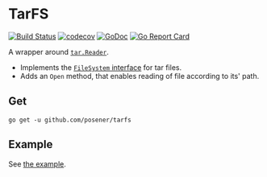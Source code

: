 # TarFS

[![Build Status](https://travis-ci.org/posener/tarfs.svg?branch=master)](https://travis-ci.org/posener/tarfs)
[![codecov](https://codecov.io/gh/posener/tarfs/branch/master/graph/badge.svg)](https://codecov.io/gh/posener/tarfs)
[![GoDoc](https://godoc.org/github.com/posener/tarfs?status.svg)](http://godoc.org/github.com/posener/tarfs)
[![Go Report Card](https://goreportcard.com/badge/github.com/posener/tarfs)](https://goreportcard.com/report/github.com/posener/tarfs)

A wrapper around [`tar.Reader`](https://golang.org/pkg/archive/tar/#Reader).

  * Implements the [`FileSystem` interface](https://godoc.org/github.com/kr/fs#FileSystem) for tar files.
  * Adds an `Open` method, that enables reading of file according to its' path.

## Get

`go get -u github.com/posener/tarfs`

## Example

See [the example](./examples/example_test.go).
